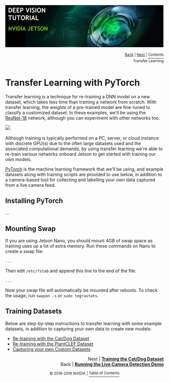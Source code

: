<img src="https://github.com/dusty-nv/jetson-inference/raw/master/docs/images/deep-vision-header.jpg">
<p align="right"><sup><a href="detectnet-camera-2.md">Back</a> | <a href="pytorch-cat-dog.md">Next</a> | </sup><a href="../README.md#hello-ai-world"><sup>Contents</sup></a>
<br/>
<sup>Transfer Learning</sup></s></p>

# Transfer Learning with PyTorch

Transfer learning is a technique for re-training a DNN model on a new dataset, which takes less time than training a network from scratch.  With transfer learning, the weights of a pre-trained model are fine-tuned to classify a customized dataset.  In these examples, we'll be using the <a href="https://arxiv.org/abs/1512.03385">ResNet-18</a> network, although you can experiment with other networks too.

<a href="https://arxiv.org/abs/1512.03385"><img src="https://github.com/dusty-nv/jetson-inference/raw/python/docs/images/pytorch-resnet-18.png" width="600"></a>

Although training is typically performed on a PC, server, or cloud instance with discrete GPU(s) due to the often large datasets used and the associated computational demands, by using transfer learning we're able to re-train various networks onboard Jetson to get started with training our own models.  

<a href=https://pytorch.org/>PyTorch</a> is the machine learning framework that we'll be using, and example datasets along with training scripts are provided to use below, in addition to a camera-based tool for collecting and labelling your own data captured from a live camera feed.  

## Installing PyTorch

...

## Mounting Swap

If you are using Jetson Nano, you should mount 4GB of swap space as training uses up a lot of extra memory.  Run these commands on Nano to create a swap file:

``` bash
...
```

Then edit `/etc/fstab` and append this line to the end of the file:

``` bash
...
```

Now your swap file will automatically be mounted after reboots.  To check the usage, run `swapon -s` or `sudo tegrastats`.
 
## Training Datasets

Below are step-by-step instructions to transfer learning with some example datasets, in addition to capturing your own data to create new models: 

* [Re-training with the Cat/Dog Dataset](pytorch-cat-dog.md)
* [Re-training with the PlantCLEF Dataset](pytorch-plants.md)
* [Capturing your own Custom Datasets](pytorch-capture.md)

<p align="right">Next | <b><a href="pytorch-cat-dog.md">Training the Cat/Dog Dataset</a></b>
<br/>
Back | <b><a href="detectnet-camera-2.md">Running the Live Camera Detection Demo</a></p>
</b><p align="center"><sup>© 2016-2019 NVIDIA | </sup><a href="../README.md#hello-ai-world"><sup>Table of Contents</sup></a></p>
